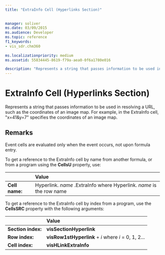 ```yaml
---
title: "ExtraInfo Cell (Hyperlinks Section)"
 
 
manager: soliver
ms.date: 03/09/2015
ms.audience: Developer
ms.topic: reference
f1_keywords:
- vis_sdr.chm360
 
ms.localizationpriority: medium
ms.assetid: 55834445-8619-f79a-aea0-0f6a1780e016

description: "Represents a string that passes information to be used in resolving a URL, such as the coordinates of an image map. For example, in the ExtraInfo cell,x=41&amp;y=7specifies the coordinates of an image map."
---
```


# ExtraInfo Cell (Hyperlinks Section)

Represents a string that passes information to be used in resolving a URL, such as the coordinates of an image map. For example, in the ExtraInfo cell, "x=41&amp;y=7" specifies the coordinates of an image map.
  
## Remarks

Event cells are evaluated only when the event occurs, not upon formula entry.
  
To get a reference to the ExtraInfo cell by name from another formula, or from a program using the **CellsU** property, use: 
  
||Value |
|:-----|:-----|
| **Cell name:**  <br/> | Hyperlink.  *name*  .ExtraInfo            where Hyperlink.  *name*  is the row name  <br/> |
   
To get a reference to the ExtraInfo cell by index from a program, use the **CellsSRC** property with the following arguments: 
  
||Value |
|:-----|:-----|
| **Section index:**  <br/> |**visSectionHyperlink** <br/> |
| **Row index:**  <br/> |**visRow1stHyperlink** +  *i*            where  *i*  = 0, 1, 2... |
| **Cell index:**  <br/> |**visHLinkExtraInfo** <br/> |
   

